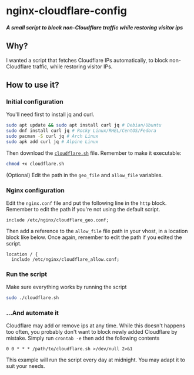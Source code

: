 # nginx-cloudflare-config
##### *A small script to block non-Cloudflare traffic while restoring visitor ips*

## Why?
I wanted a script that fetches Cloudflare IPs automatically, to block non-Cloudflare traffic, while restoring visitor IPs.

## How to use it?
### Initial configuration
You'll need first to install jq and curl.
```bash
sudo apt update && sudo apt install curl jq # Debian/Ubuntu
sudo dnf install curl jq # Rocky Linux/RHEL/CentOS/Fedora
sudo pacman -S curl jq # Arch Linux
sudo apk add curl jq # Alpine Linux
```

Then download the [`cloudflare.sh`](/GeekCornerGH/nginx-cloudflare-config/blob/master/cloudflare.sh) file.
Remember to make it executable:
```bash
chmod +x cloudflare.sh
```
(Optional) Edit the path in the `geo_file` and `allow_file` variables. 
### Nginx configuration
Edit the `nginx.conf` file and put the following line in the `http` block. Remember to edit the path if you're not using the default script.
```nginx
include /etc/nginx/cloudflare_geo.conf;
```
Then add a reference to the `allow_file` file path in your vhost, in a location block like below. Once again, remember to edit the path if you edited the script.
```nginx
location / {
  include /etc/nginx/cloudflare_allow.conf;
```
### Run the script
Make sure everything works by running the script
```bash
sudo ./cloudflare.sh
```
### ...And automate it
Cloudflare may add or remove ips at any time. While this doesn't happens too often, you probably don't want to block newly added Cloudflare by mistake.
Simply run `crontab -e` then add the following contents
```cron
0 0 * * * /path/to/cloudflare.sh >/dev/null 2>&1
```
This example will run the script every day at midnight. You may adapt it to suit your needs.

